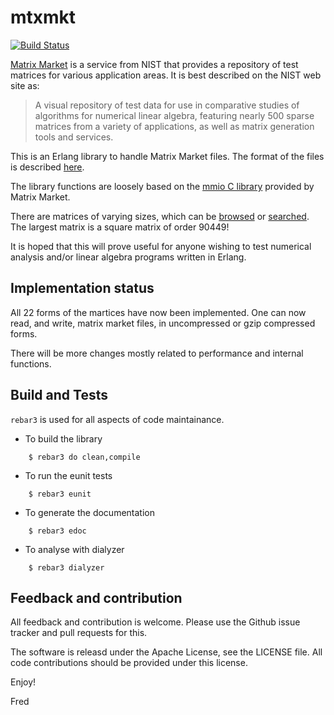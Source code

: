 # mtxmkt

[![Build Status](https://travis-ci.com/fredyouhanaie/mtxmkt.svg?branch=master)](https://travis-ci.com/fredyouhanaie/mtxmkt)

[Matrix Market](https://math.nist.gov/MatrixMarket/) is a service from
NIST that provides a repository of test matrices for various
application areas. It is best described on the NIST web site as:

> A visual repository of test data for use in comparative studies of
> algorithms for numerical linear algebra, featuring nearly 500 sparse
> matrices from a variety of applications, as well as matrix generation
> tools and services.

This is an Erlang library to handle Matrix Market files. The format of
the files is described
[here](https://math.nist.gov/MatrixMarket/formats.html).

The library functions are loosely based on the
[mmio C library](https://math.nist.gov/MatrixMarket/mmio-c.html)
provided by Matrix Market.

There are matrices of varying sizes, which can be
[browsed](https://math.nist.gov/MatrixMarket/data/) or
[searched](https://math.nist.gov/MatrixMarket/searchtool.html). The
largest matrix is a square matrix of order 90449!

It is hoped that this will prove useful for anyone wishing to test
numerical analysis and/or linear algebra programs written in Erlang.

## Implementation status

All 22 forms of the martices have now been implemented. One can now
read, and write, matrix market files, in uncompressed or gzip
compressed forms.

There will be more changes mostly related to performance and internal
functions.


## Build and Tests

`rebar3` is used for all aspects of code maintainance.

* To build the library
```
	$ rebar3 do clean,compile
```

* To run the eunit tests
```
	$ rebar3 eunit
```

* To generate the documentation
```
	$ rebar3 edoc
```

* To analyse with dialyzer
```
	$ rebar3 dialyzer
```

## Feedback and contribution

All feedback and contribution is welcome. Please use the Github issue
tracker and pull requests for this.

The software is releasd under the Apache License, see the LICENSE
file. All code contributions should be provided under this license.


Enjoy!

Fred
